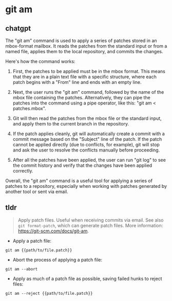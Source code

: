 # git am 
## chatgpt 
The "git am" command is used to apply a series of patches stored in an mbox-format mailbox. It reads the patches from the standard input or from a named file, applies them to the local repository, and commits the changes. 

Here's how the command works:

1. First, the patches to be applied must be in the mbox format. This means that they are in a plain text file with a specific structure, where each patch begins with a "From" line and ends with an empty line.

2. Next, the user runs the "git am" command, followed by the name of the mbox file containing the patches. Alternatively, they can pipe the patches into the command using a pipe operator, like this: "git am < patches.mbox".

3. Git will then read the patches from the mbox file or the standard input, and apply them to the current branch in the repository.

4. If the patch applies cleanly, git will automatically create a commit with a commit message based on the "Subject" line of the patch. If the patch cannot be applied directly (due to conflicts, for example), git will stop and ask the user to resolve the conflicts manually before proceeding.

5. After all the patches have been applied, the user can run "git log" to see the commit history and verify that the changes have been applied correctly. 

Overall, the "git am" command is a useful tool for applying a series of patches to a repository, especially when working with patches generated by another tool or sent via email. 

## tldr 
 
> Apply patch files. Useful when receiving commits via email.
> See also `git format-patch`, which can generate patch files.
> More information: <https://git-scm.com/docs/git-am>.

- Apply a patch file:

`git am {{path/to/file.patch}}`

- Abort the process of applying a patch file:

`git am --abort`

- Apply as much of a patch file as possible, saving failed hunks to reject files:

`git am --reject {{path/to/file.patch}}`

